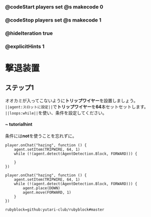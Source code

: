 ### @codeStart players set @s makecode 0
### @codeStop players set @s makecode 1

### @hideIteration true 
### @explicitHints 1


# 撃退装置 

## ステップ1
オオカミが入ってこないように**トリップワイヤー**を設置しましょう。</br>
``||agent:スロットに設定||``で**トリップワイヤー**を**64**本セットセットします。</br>
``||loops:while||``を使い、条件を設定してください。</br>

#### ~ tutorialhint
条件には**not**を使うことを忘れずに。

```blocks
player.onChat("hazing", function () {
    agent.setItem(TRIPWIRE, 64, 1)
    while (!(agent.detect(AgentDetection.Block, FORWARD))) {
    	
    }
})

``` 
```ghost
player.onChat("hazing", function () {
    agent.setItem(TRIPWIRE, 64, 1)
    while (!(agent.detect(AgentDetection.Block, FORWARD))) {
        agent.place(DOWN)
        agent.move(FORWARD, 1)
    }
})
```
```package
rubyblock=github:yutari-club/rubyblock#master
```